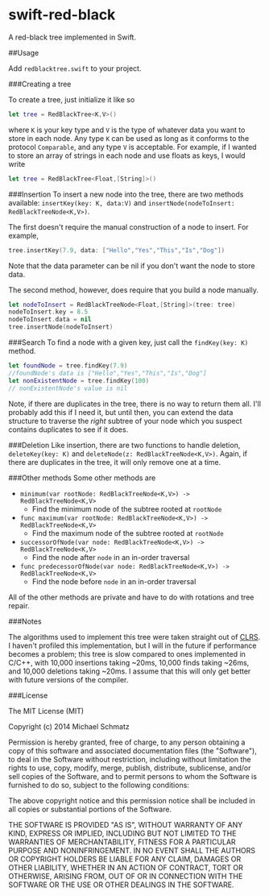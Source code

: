 swift-red-black
===============
A red-black tree implemented in Swift.

##Usage

Add `redblacktree.swift` to your project.

###Creating a tree

To create a tree, just initialize it like so

```swift
let tree = RedBlackTree<K,V>()
```
where `K` is your key type and `V` is the type of whatever data you want to store in each node. Any type `K` can be used as long as it conforms to the protocol `Comparable`, and any type `V` is acceptable. For example, if I wanted to store an array of strings in each node and use floats as keys, I would write
```swift
let tree = RedBlackTree<Float,[String]>()
```

###Insertion
To insert a new node into the tree, there are two methods available: `insertKey(key: K, data:V)` and `insertNode(nodeToInsert: RedBlackTreeNode<K,V>)`. 

The first doesn't require the manual construction of a node to insert. For example,
```swift
tree.insertKey(7.9, data: ["Hello","Yes","This","Is","Dog"])
```
Note that the data parameter can be nil if you don't want the node to store data.

The second method, however, does require that you build a node manually. 
```swift
let nodeToInsert = RedBlackTreeNode<Float,[String]>(tree: tree)
nodeToInsert.key = 8.5
nodeToInsert.data = nil
tree.insertNode(nodeToInsert)
```

###Search
To find a node with a given key, just call the `findKey(key: K)` method.

```swift
let foundNode = tree.findKey(7.9)
//foundNode's data is ["Hello","Yes","This","Is","Dog"]
let nonExistentNode = tree.findKey(100)
// nonExistentNode's value is nil
```
Note, if there are duplicates in the tree, there is no way to return them all. I'll probably add this if I need it, but until then, you can extend the data structure to traverse the *right* subtree of your node which you suspect contains duplicates to see if it does.

###Deletion
Like insertion, there are two functions to handle deletion, `deleteKey(key: K)` and `deleteNode(z: RedBlackTreeNode<K,V>)`. Again, if there are duplicates in the tree, it will only remove one at a time.

###Other methods
Some other methods are 
* `minimum(var rootNode: RedBlackTreeNode<K,V>) -> RedBlackTreeNode<K,V>`
  * Find the minimum node of the subtree rooted at `rootNode`
* `func maximum(var rootNode: RedBlackTreeNode<K,V>) -> RedBlackTreeNode<K,V>`
  * Find the maximum node of the subtree rooted at `rootNode`
* `successorOfNode(var node: RedBlackTreeNode<K,V>) -> RedBlackTreeNode<K,V>`
  * Find the node after `node` in an in-order traversal
* `func predecessorOfNode(var node: RedBlackTreeNode<K,V>) -> RedBlackTreeNode<K,V>`
  * Find the node before `node` in an in-order traversal

All of the other methods are private and have to do with rotations and tree repair.

###Notes

The algorithms used to implement this tree were taken straight out of [CLRS](http://en.wikipedia.org/wiki/Introduction_to_Algorithms). I haven't profiled this implementation, but I will in the future if performance becomes a problem; this tree is slow compared to ones implemented in C/C++, with 10,000 insertions taking ~20ms, 10,000 finds taking ~26ms, and 10,000 deletions taking ~20ms. I assume that this will only get better with future versions of the compiler. 

###License

The MIT License (MIT)

Copyright (c) 2014 Michael Schmatz

Permission is hereby granted, free of charge, to any person obtaining a copy
of this software and associated documentation files (the "Software"), to deal
in the Software without restriction, including without limitation the rights
to use, copy, modify, merge, publish, distribute, sublicense, and/or sell
copies of the Software, and to permit persons to whom the Software is
furnished to do so, subject to the following conditions:

The above copyright notice and this permission notice shall be included in all
copies or substantial portions of the Software.

THE SOFTWARE IS PROVIDED "AS IS", WITHOUT WARRANTY OF ANY KIND, EXPRESS OR
IMPLIED, INCLUDING BUT NOT LIMITED TO THE WARRANTIES OF MERCHANTABILITY,
FITNESS FOR A PARTICULAR PURPOSE AND NONINFRINGEMENT. IN NO EVENT SHALL THE
AUTHORS OR COPYRIGHT HOLDERS BE LIABLE FOR ANY CLAIM, DAMAGES OR OTHER
LIABILITY, WHETHER IN AN ACTION OF CONTRACT, TORT OR OTHERWISE, ARISING FROM,
OUT OF OR IN CONNECTION WITH THE SOFTWARE OR THE USE OR OTHER DEALINGS IN THE
SOFTWARE.

